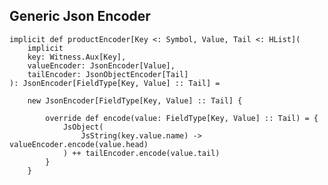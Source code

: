 ## Generic Json Encoder

    implicit def productEncoder[Key <: Symbol, Value, Tail <: HList](
        implicit
        key: Witness.Aux[Key],
        valueEncoder: JsonEncoder[Value],
        tailEncoder: JsonObjectEncoder[Tail]
    ): JsonEncoder[FieldType[Key, Value] :: Tail] = 
        
        new JsonEncoder[FieldType[Key, Value] :: Tail] {
            
            override def encode(value: FieldType[Key, Value] :: Tail) = {
                JsObject(
                    JsString(key.value.name) -> valueEncoder.encode(value.head)
                ) ++ tailEncoder.encode(value.tail)
            }
        }